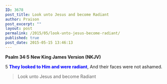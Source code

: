```yaml
---
ID: 3678
post_title: Look unto Jesus and become Radiant
author: Praison
post_excerpt: ""
layout: post
permalink: /2015/05/look-unto-jesus-become-radiant/
published: true
post_date: 2015-05-15 13:46:13
---
```

<strong>Psalm 34:5</strong>
<strong> New King James Version (NKJV)</strong>

5 <span style="color: #0000ff;"><strong>They looked to Him and were radiant</strong></span>,
And their faces were not ashamed.
<blockquote>Look unto Jesus and become Radiant</blockquote>